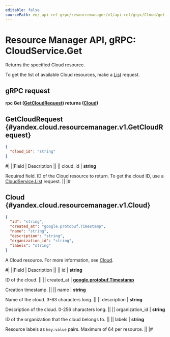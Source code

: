 ```yaml
---
editable: false
sourcePath: en/_api-ref-grpc/resourcemanager/v1/api-ref/grpc/Cloud/get.md
---
```


# Resource Manager API, gRPC: CloudService.Get

Returns the specified Cloud resource.

To get the list of available Cloud resources, make a [List](/docs/resource-manager/api-ref/grpc/Cloud/list#List) request.

## gRPC request

**rpc Get ([GetCloudRequest](#yandex.cloud.resourcemanager.v1.GetCloudRequest)) returns ([Cloud](#yandex.cloud.resourcemanager.v1.Cloud))**

## GetCloudRequest {#yandex.cloud.resourcemanager.v1.GetCloudRequest}

```json
{
  "cloud_id": "string"
}
```

#|
||Field | Description ||
|| cloud_id | **string**

Required field. ID of the Cloud resource to return.
To get the cloud ID, use a [CloudService.List](/docs/resource-manager/api-ref/grpc/Cloud/list#List) request. ||
|#

## Cloud {#yandex.cloud.resourcemanager.v1.Cloud}

```json
{
  "id": "string",
  "created_at": "google.protobuf.Timestamp",
  "name": "string",
  "description": "string",
  "organization_id": "string",
  "labels": "string"
}
```

A Cloud resource. For more information, see [Cloud](/docs/resource-manager/concepts/resources-hierarchy#cloud).

#|
||Field | Description ||
|| id | **string**

ID of the cloud. ||
|| created_at | **[google.protobuf.Timestamp](https://developers.google.com/protocol-buffers/docs/reference/google.protobuf#timestamp)**

Creation timestamp. ||
|| name | **string**

Name of the cloud. 3-63 characters long. ||
|| description | **string**

Description of the cloud. 0-256 characters long. ||
|| organization_id | **string**

ID of the organization that the cloud belongs to. ||
|| labels | **string**

Resource labels as `` key:value `` pairs. Maximum of 64 per resource. ||
|#